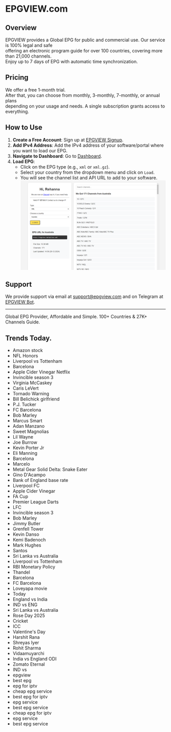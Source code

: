 # EPGVIEW.com



## Overview
EPGVIEW provides a Global EPG for public and commercial use. Our service is 100% legal and safe\
offering an electronic program guide for over 100 countries, covering more than 21,000 channels.\
Enjoy up to 7 days of EPG with automatic time synchronization.

## Pricing
We offer a free 1-month trial. \
After that, you can choose from monthly, 3-monthly, 7-monthly, or annual plans \
depending on your usage and needs. A single subscription grants access to everything.

## How to Use
1. **Create a Free Account**: Sign up at [EPGVIEW Signup](https://epgview.com/signup.php).
2. **Add IPv4 Address**: Add the IPv4 address of your software/portal where you want to load our EPG.
3. **Navigate to Dashboard**: Go to [Dashboard](https://epgview.com/dashboard.php).
4. **Load EPG**:
   - Click on the EPG type (e.g., `xml` or `xml.gz`).
   - Select your country from the dropdown menu and click on `Load`.
   - You will see the channel list and API URL to add to your software.
![EPGVIEW](img/dashboard.png)
## Support
We provide support via email at [support@epgview.com](mailto:support@epgview.com) and on Telegram at [EPGVIEW Bot](https://t.me/epgview_bot).

---

Global EPG Provider, Affordable and Simple. 100+ Countries & 27K+ Channels Guide.

## Trends Today.

- Amazon stock
- NFL Honors
- Liverpool vs Tottenham
- Barcelona
- Apple Cider Vinegar Netflix
- Invincible season 3
- Virginia McCaskey
- Caris LeVert
- Tornado Warning
- Bill Belichick girlfriend
- P.J. Tucker
- FC Barcelona
- Bob Marley
- Marcus Smart
- Adan Manzano
- Sweet Magnolias
- Lil Wayne
- Joe Burrow
- Kevin Porter Jr
- Eli Manning
- Barcelona
- Marcelo
- Metal Gear Solid Delta: Snake Eater
- Gino D'Acampo
- Bank of England base rate
- Liverpool FC
- Apple Cider Vinegar
- FA Cup
- Premier League Darts
- LFC
- Invincible season 3
- Bob Marley
- Jimmy Butler
- Grenfell Tower
- Kevin Danso
- Kemi Badenoch
- Mark Hughes
- Santos
- Sri Lanka vs Australia
- Liverpool vs Tottenham
- RBI Monetary Policy
- Thandel
- Barcelona
- FC Barcelona
- Loveyapa movie
- Today
- England vs India
- IND vs ENG
- Sri Lanka vs Australia
- Rose Day 2025
- Cricket
- ICC
- Valentine's Day
- Harshit Rana
- Shreyas Iyer
- Rohit Sharma
- Vidaamuyarchi
- India vs England ODI
- Zomato Eternal
- IND vs
- epgview
- best epg
- epg for iptv
- cheap epg service
- best epg for iptv
- epg service
- best epg service
- cheap epg for iptv
- epg service
- best epg service
